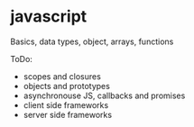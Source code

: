# javascript
Basics, data types, object, arrays, functions

ToDo:
 - scopes and closures
 - objects and prototypes
 - asynchronouse JS, callbacks and promises
 - client side frameworks
 - server side frameworks

